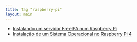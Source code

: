 ```yaml
---
title: Tag "raspberry-pi"
layout: main
---
```


* [Instalando um servidor FreeIPA num Raspberry Pi](/./raspberry/freeipa-experiment)
* [Instalação de um Sistema Operacional no Raspberry Pi 4](/./raspberry/os-installation)
